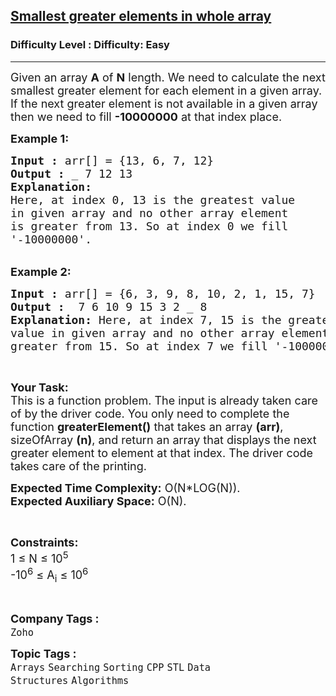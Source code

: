 <h2><a href="https://www.geeksforgeeks.org/problems/smallest-greater-elements-in-whole-array2751/1?page=1&company=Zoho&status=unsolved&sortBy=submissions">Smallest greater elements in whole array</a></h2><h3>Difficulty Level : Difficulty: Easy</h3><hr><div class="problems_problem_content__Xm_eO"><p><span style="font-size:18px">Given an array <strong>A</strong> of <strong>N</strong> length. We need to calculate the next smallest greater element for each element in a given array. If the next greater element is not available in a given array then we need to fill <strong>-10000000</strong> at that index place.</span></p>

<p><span style="font-size:18px"><strong>Example 1:</strong></span></p>

<pre><span style="font-size:18px"><strong>Input :</strong> arr[] = {13, 6, 7, 12}
<strong>Output :</strong> _ 7 12 13 
<strong>Explanation:</strong>
Here, at index 0, 13 is the greatest value 
in given array and no other array element 
is greater from 13. So at index 0 we fill 
'-10000000'.
</span></pre>

<p><br>
<span style="font-size:18px"><strong>Example 2:</strong></span></p>

<pre><span style="font-size:18px"><strong>Input :</strong> arr[] = {6, 3, 9, 8, 10, 2, 1, 15, 7} <strong>
Output :</strong>  7 6 10 9 15 3 2 _ 8
<strong>Explanation:</strong> Here, at index 7, 15 is the greatest
value in given array and no other array element is
greater from 15. So at index 7 we fill '-10000000'.</span>
</pre>

<p>&nbsp;</p>

<p><span style="font-size:18px"><strong>Your Task:</strong><br>
This is a function problem. The input is already taken care of by the driver code. You only need to complete the function <strong>greaterElement()</strong> that takes an array <strong>(arr)</strong>, sizeOfArray <strong>(n)</strong>, and return an&nbsp;array that displays the next greater element to element at that index.&nbsp;The driver code takes care of the printing.</span></p>

<p><span style="font-size:18px"><strong>Expected Time Complexity:</strong>&nbsp;O(N*LOG(N)).<br>
<strong>Expected Auxiliary Space:</strong>&nbsp;O(N).</span></p>

<p>&nbsp;</p>

<p><span style="font-size:18px"><strong>Constraints:</strong><br>
1 ≤ N ≤ 10<sup>5</sup><br>
-10<sup>6</sup> ≤ A<sub>i</sub> ≤ 10<sup>6</sup></span></p>

<p>&nbsp;</p>
</div><p><span style=font-size:18px><strong>Company Tags : </strong><br><code>Zoho</code>&nbsp;<br><p><span style=font-size:18px><strong>Topic Tags : </strong><br><code>Arrays</code>&nbsp;<code>Searching</code>&nbsp;<code>Sorting</code>&nbsp;<code>CPP</code>&nbsp;<code>STL</code>&nbsp;<code>Data Structures</code>&nbsp;<code>Algorithms</code>&nbsp;